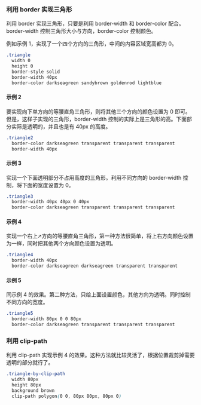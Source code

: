 ### 利用 border 实现三角形

利用 border 实现三角形，只要是利用 border-width 和 border-color 配合。border-width 控制三角形大小与方向，border-color 控制颜色。

例如示例 1，实现了一个四个方向的三角形，中间的内容区域宽高都为 0。

```css
.triangle
  width 0
  height 0
  border-style solid
  border-width 40px
  border-color darkseagreen sandybrown goldenrod lightblue
```

#### 示例 2

要实现向下单方向的等腰直角三角形，则将其他三个方向的颜色设置为 0 即可。但是，这样子实现的三角形，border-width 控制的实际上是三角形的高。下面部分实际是透明的，并且也是有 40px 的高度。

```css
.triangle2
  border-color darkseagreen transparent transparent transparent
  border-width 40px
```

#### 示例 3

实现一个下面透明部分不占用高度的三角形。利用不同方向的 border-width 控制，将下面的宽度设置为 0。

```css
.triangle3
  border-width 40px 40px 0 40px
  border-color darkseagreen transparent transparent transparent
```

#### 示例 4
实现一个右上↗方向的等腰直角三角形，第一种方法很简单，将上右方向颜色设置为一样，同时把其他两个方向颜色设置为透明。

```css
.triangle4
  border-width 40px
  border-color darkseagreen darkseagreen transparent transparent
```

#### 示例 5
同示例 4 的效果。第二种方法，只给上面设置颜色，其他方向为透明。同时控制不同方向的宽度。

```css
.triangle5
  border-width 80px 0 0 80px
  border-color darkseagreen transparent transparent transparent
```

### 利用 clip-path

利用 clip-path 实现示例 4 的效果。这种方法就比较灵活了，根据位置裁剪掉需要透明的部分就行了。

```css
.triangle-by-clip-path
  width 80px
  height 80px
  background brown
  clip-path polygon(0 0, 80px 80px, 80px 0)
```

